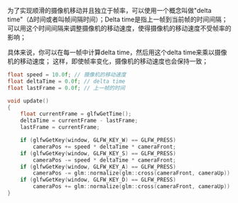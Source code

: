 为了实现顺滑的摄像机移动并且独立于帧率，可以使用一个概念叫做"delta time"（Δ时间或者叫帧间隔时间）；Delta time是指上一帧到当前帧的时间间隔；
可以用这个时间间隔来调整摄像机的移动速度，使得摄像机的移动速度不受帧率的影响；

具体来说，你可以在每一帧中计算delta time，然后用这个delta time来乘以摄像机的移动速度；
这样，即使帧率变化，摄像机的移动速度也会保持一致；

```cpp
float speed = 10.0f; // 摄像机的移动速度
float deltaTime = 0.0f; // delta time
float lastFrame = 0.0f; // 上一帧的时间

void update() 
{
    float currentFrame = glfwGetTime();
    deltaTime = currentFrame - lastFrame;
    lastFrame = currentFrame;

    if (glfwGetKey(window, GLFW_KEY_W) == GLFW_PRESS)
        cameraPos += speed * deltaTime * cameraFront;
    if (glfwGetKey(window, GLFW_KEY_S) == GLFW_PRESS)
        cameraPos -= speed * deltaTime * cameraFront;
    if (glfwGetKey(window, GLFW_KEY_A) == GLFW_PRESS)
        cameraPos -= glm::normalize(glm::cross(cameraFront, cameraUp)) * speed * deltaTime;
    if (glfwGetKey(window, GLFW_KEY_D) == GLFW_PRESS)
        cameraPos += glm::normalize(glm::cross(cameraFront, cameraUp)) * speed * deltaTime;
}
```
